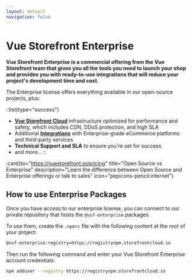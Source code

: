 ```yaml
---
layout: default
navigation: false
---
```


# Vue Storefront Enterprise

**Vue Storefront Enterprise is a commercial offering from the Vue Storefront team that gives you all the tools you need to launch your shop and provides you with ready-to-use integrations that will reduce your project's development time and cost.**

The Enterprise license offers everything available in our open-source projects, plus:

::list{type="success"}
- [**Vue Storefront Cloud**](/cloud) infrastructure optimized for performance and safety, which includes CDN, DDoS protection, and high SLA
- Additional [**Integrations**](/integrations) with Enterprise-grade eCommerce platforms and third-party services
- **Technical Support and SLA** to ensure you're set for success
- and more...
::

:card{to="https://vuestorefront.io/pricing" title="Open Source vs Enterprise" description="Learn the difference between Open Source and Enterprise offerings or talk to sales" icon="pepicons-pencil:internet"}
## How to use Enterprise Packages

Once you have access to our enterprise license, you can connect to our private repository that hosts the `@vsf-enterprise` packages.

To use them, create the `.npmrc` file with the following content at the root of your project:

```bash
@vsf-enterprise:registry=https://registrynpm.storefrontcloud.io
```

Then run the following command and enter your Vue Storefront Enterprise account credentials:

```bash
npm adduser --registry https://registrynpm.storefrontcloud.io
```
